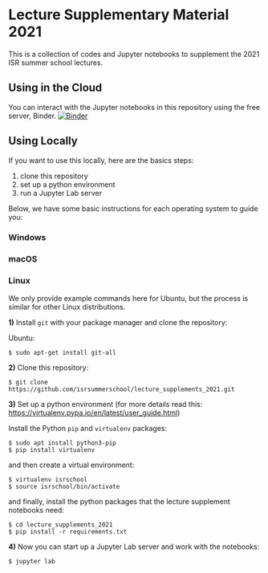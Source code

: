 # Lecture Supplementary Material 2021

This is a collection of codes and Jupyter notebooks to supplement the 2021 ISR summer school lectures.

## Using in the Cloud
You can interact with the Jupyter notebooks in this repository using the free server, Binder. [![Binder](https://mybinder.org/badge_logo.svg)](https://mybinder.org/v2/gh/isrsummerschool/lecture_supplements_2021/main)


## Using Locally

If you want to use this locally, here are the basics steps:
1) clone this repository
2) set up a python environment
3) run a Jupyter Lab server

Below, we have some basic instructions for each operating system to guide you:

### Windows

### macOS

### Linux

We only provide example commands here for Ubuntu, but the process is similar for other Linux distributions.

**1)** Install ``git`` with your package manager and clone the repository:

Ubuntu:

    $ sudo apt-get install git-all

**2)** Clone this repository:

    $ git clone https://github.com/isrsummerschool/lecture_supplements_2021.git
    
**3)** Set up a python environment (for more details read this: https://virtualenv.pypa.io/en/latest/user_guide.html)

Install the Python ``pip`` and ``virtualenv`` packages:

    $ sudo apt install python3-pip
    $ pip install virtualenv
    
and then create a virtual environment:

    $ virtualenv isrschool
    $ source isrschool/bin/activate
    
and finally, install the python packages that the lecture supplement notebooks need:

    $ cd lecture_supplements_2021
    $ pip install -r requirements.txt


**4)** Now you can start up a Jupyter Lab server and work with the notebooks:

    $ jupyter lab
